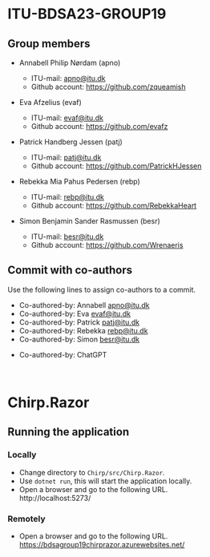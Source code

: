 # ITU-BDSA23-GROUP19
## Group members
- Annabell Philip Nørdam (apno)
  - ITU-mail: <apno@itu.dk>
  - Github account: https://github.com/zqueamish
  
- Eva Afzelius (evaf)
  - ITU-mail: <evaf@itu.dk>
  - Github account: https://github.com/evafz
  
- Patrick Handberg Jessen (patj)
  - ITU-mail: <patj@itu.dk>
  - Github account: https://github.com/PatrickHJessen
  
- Rebekka Mia Pahus Pedersen (rebp)
  - ITU-mail: <rebp@itu.dk>
  - Github account: https://github.com/RebekkaHeart
  
- Simon Benjamin Sander Rasmussen (besr)
  - ITU-mail: <besr@itu.dk>
  - Github account: https://github.com/Wrenaeris

## Commit with co-authors
Use the following lines to assign co-authors to a commit.  
- Co-authored-by: Annabell <apno@itu.dk>  
- Co-authored-by: Eva <evaf@itu.dk>  
- Co-authored-by: Patrick <patj@itu.dk>  
- Co-authored-by: Rebekka <rebp@itu.dk>  
- Co-authored-by: Simon <besr@itu.dk>
  
+ Co-authored-by: ChatGPT

<br>

# Chirp.Razor
## Running the application
### Locally
- Change directory to `Chirp/src/Chirp.Razor`.  
- Use `dotnet run`, this will start the application locally.  
- Open a browser and go to the following URL.  
http://localhost:5273/

### Remotely
- Open a browser and go to the following URL.  
https://bdsagroup19chirprazor.azurewebsites.net/